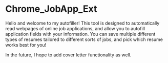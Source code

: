 # Chrome_JobApp_Ext
Hello and welcome to my autofiller!
This tool is designed to automatically read webpages of online job applications, and allow you to autofill application fields with your information.
You can save multiple different types of resumes tailored to different sorts of jobs, and pick which resume works best for you!

In the future, I hope to add cover letter functionality as well.
